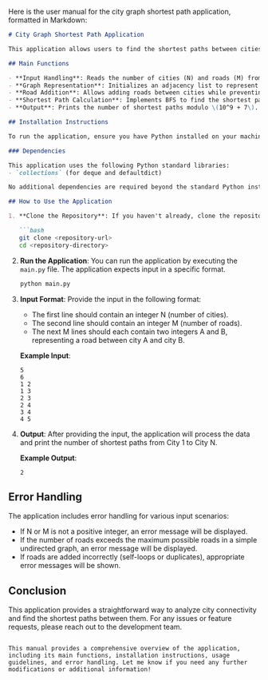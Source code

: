 Here is the user manual for the city graph shortest path application, formatted in Markdown:

```markdown
# City Graph Shortest Path Application

This application allows users to find the shortest paths between cities represented as nodes in a graph, based on the roads connecting them. It implements a breadth-first search (BFS) algorithm to calculate the number of shortest paths from City 1 to City N.

## Main Functions

- **Input Handling**: Reads the number of cities (N) and roads (M) from standard input.
- **Graph Representation**: Initializes an adjacency list to represent the roads between cities.
- **Road Addition**: Allows adding roads between cities while preventing self-loops and duplicate roads.
- **Shortest Path Calculation**: Implements BFS to find the shortest path from City 1 to City N, while also counting the number of distinct shortest paths.
- **Output**: Prints the number of shortest paths modulo \(10^9 + 7\).

## Installation Instructions

To run the application, ensure you have Python installed on your machine. You can download Python from [python.org](https://www.python.org/downloads/).

### Dependencies

This application uses the following Python standard libraries:
- `collections` (for deque and defaultdict)

No additional dependencies are required beyond the standard Python installation.

## How to Use the Application

1. **Clone the Repository**: If you haven't already, clone the repository containing the application files.

   ```bash
   git clone <repository-url>
   cd <repository-directory>
   ```

2. **Run the Application**: You can run the application by executing the `main.py` file. The application expects input in a specific format.

   ```bash
   python main.py
   ```

3. **Input Format**: Provide the input in the following format:
   - The first line should contain an integer N (number of cities).
   - The second line should contain an integer M (number of roads).
   - The next M lines should each contain two integers A and B, representing a road between city A and city B.

   **Example Input**:
   ```
   5
   6
   1 2
   1 3
   2 3
   2 4
   3 4
   4 5
   ```

4. **Output**: After providing the input, the application will process the data and print the number of shortest paths from City 1 to City N.

   **Example Output**:
   ```
   2
   ```

## Error Handling

The application includes error handling for various input scenarios:
- If N or M is not a positive integer, an error message will be displayed.
- If the number of roads exceeds the maximum possible roads in a simple undirected graph, an error message will be displayed.
- If roads are added incorrectly (self-loops or duplicates), appropriate error messages will be shown.

## Conclusion

This application provides a straightforward way to analyze city connectivity and find the shortest paths between them. For any issues or feature requests, please reach out to the development team.

```

This manual provides a comprehensive overview of the application, including its main functions, installation instructions, usage guidelines, and error handling. Let me know if you need any further modifications or additional information!